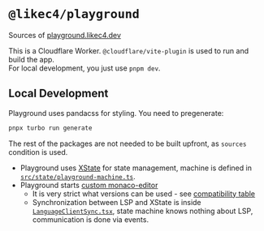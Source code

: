 # `@likec4/playground`

Sources of [playground.likec4.dev](https://playground.likec4.dev/)

This is a Cloudflare Worker. `@cloudflare/vite-plugin` is used to run and build the app.  
For local development, you just use `pnpm dev`.

## Local Development

Playground uses pandacss for styling. You need to pregenerate:  

```sh
pnpx turbo run generate
```

The rest of the packages are not needed to be built upfront, as `sources` condition is used.

- Playground uses [XState](https://xstate.js.org/) for state management, machine is defined in [`src/state/playground-machine.ts`](./src/state/playground-machine.ts). 
- Playground starts [custom monaco-editor](https://github.com/TypeFox/monaco-languageclient)
  - It is very strict what versions can be used - see [compatibility table](https://github.com/TypeFox/monaco-languageclient/blob/main/docs/versions-and-history.md)
  - Synchronization between LSP and XState is inside [`LanguageClientSync.tsx`](./src/monaco/LanguageClientSync.tsx), state machine knows nothing about LSP, communication is done via events.
